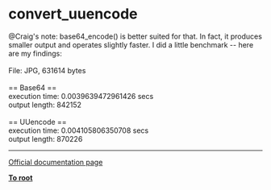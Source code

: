 # convert_uuencode



@Craig&apos;s note: base64_encode() is better suited for that. In fact, it produces smaller output and operates slightly faster. I did a little benchmark -- here are my findings:<br><br>File: JPG, 631614 bytes<br><br>== Base64 ==<br>execution time: 0.0039639472961426 secs<br>output length: 842152<br><br>== UUencode ==<br>execution time: 0.004105806350708 secs<br>output length: 870226  

---

[Official documentation page](https://www.php.net/manual/en/function.convert-uuencode.php)

**[To root](/README.md)**